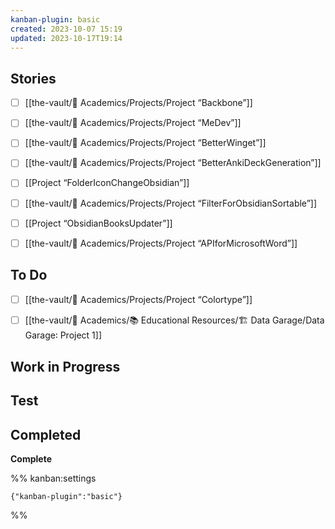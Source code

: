 ```yaml
---
kanban-plugin: basic
created: 2023-10-07 15:19
updated: 2023-10-17T19:14
---
```


## Stories

- [ ] [[the-vault/🔴 Academics/Projects/Project “Backbone”]]
- [ ] [[the-vault/🔴 Academics/Projects/Project “MeDev”]]
- [ ] [[the-vault/🔴 Academics/Projects/Project “BetterWinget”]]
- [ ] [[the-vault/🔴 Academics/Projects/Project “BetterAnkiDeckGeneration”]]
- [ ] [[Project “FolderIconChangeObsidian”]]
- [ ] [[the-vault/🔴 Academics/Projects/Project “FilterForObsidianSortable”]]
- [ ] [[Project “ObsidianBooksUpdater”]]
- [ ] [[the-vault/🔴 Academics/Projects/Project “APIforMicrosoftWord”]]


## To Do

- [ ] [[the-vault/🔴 Academics/Projects/Project “Colortype”]]
- [ ] [[the-vault/🔴 Academics/📚 Educational Resources/🏗️ Data Garage/Data Garage꞉ Project 1]]


## Work in Progress



## Test



## Completed

**Complete**




%% kanban:settings
```
{"kanban-plugin":"basic"}
```
%%
